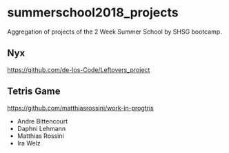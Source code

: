 # summerschool2018_projects
Aggregation of projects of the 2 Week Summer School by SHSG bootcamp.

## Nyx
https://github.com/de-los-Code/Leftovers_project


## Tetris Game
https://github.com/matthiasrossini/work-in-progtris
* Andre Bittencourt
* Daphni Lehmann
* Matthias Rossini
* Ira Welz
